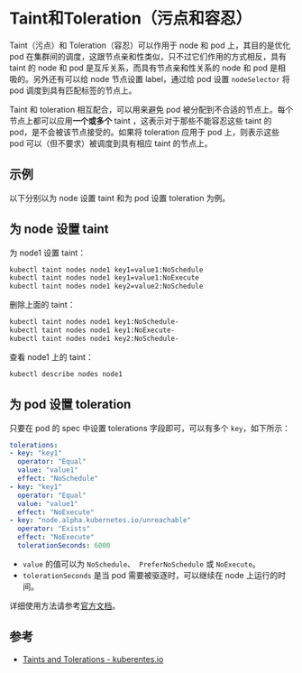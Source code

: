 # Taint和Toleration（污点和容忍）

Taint（污点）和 Toleration（容忍）可以作用于 node 和 pod 上，其目的是优化 pod 在集群间的调度，这跟节点亲和性类似，只不过它们作用的方式相反，具有 taint 的 node 和 pod 是互斥关系，而具有节点亲和性关系的 node 和 pod 是相吸的。另外还有可以给 node 节点设置 label，通过给 pod 设置 `nodeSelector` 将 pod 调度到具有匹配标签的节点上。

Taint 和 toleration 相互配合，可以用来避免 pod 被分配到不合适的节点上。每个节点上都可以应用**一个或多个** taint ，这表示对于那些不能容忍这些 taint 的 pod，是不会被该节点接受的。如果将 toleration 应用于 pod 上，则表示这些 pod 可以（但不要求）被调度到具有相应 taint 的节点上。

## 示例

以下分别以为 node 设置 taint 和为 pod 设置 toleration 为例。

## 为 node 设置 taint

为 node1 设置 taint：

```bash
kubectl taint nodes node1 key1=value1:NoSchedule
kubectl taint nodes node1 key1=value1:NoExecute
kubectl taint nodes node1 key2=value2:NoSchedule
```

删除上面的 taint：

```bash
kubectl taint nodes node1 key1:NoSchedule-
kubectl taint nodes node1 key1:NoExecute-
kubectl taint nodes node1 key2:NoSchedule-
```

查看 node1 上的 taint：

```bash
kubectl describe nodes node1
```

## 为 pod 设置 toleration

只要在 pod 的 spec 中设置 tolerations 字段即可，可以有多个 `key`，如下所示：

```yaml
tolerations:
- key: "key1"
  operator: "Equal"
  value: "value1"
  effect: "NoSchedule"
- key: "key1"
  operator: "Equal"
  value: "value1"
  effect: "NoExecute"
- key: "node.alpha.kubernetes.io/unreachable"
  operator: "Exists"
  effect: "NoExecute"
  tolerationSeconds: 6000
```

- `value` 的值可以为 `NoSchedule`、` PreferNoSchedule` 或 `NoExecute`。
- `tolerationSeconds` 是当 pod 需要被驱逐时，可以继续在 node 上运行的时间。

详细使用方法请参考[官方文档](https://kubernetes.io/docs/concepts/configuration/taint-and-toleration/)。

## 参考

- [Taints and Tolerations - kuberentes.io](https://kubernetes.io/docs/concepts/configuration/taint-and-toleration/)